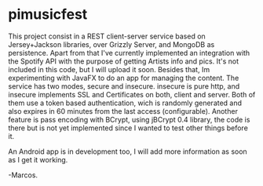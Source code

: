# pimusicfest
This project consist in a REST client-server service based on Jersey+Jackson libraries, over Grizzly Server, and MongoDB as persistence.
Apart from that I've currently implemented an integration with the Spotify API with the purpose of getting Artists info and pics.
It's not included in this code, but I will upload it soon.
Besides that, Im experimenting with JavaFX to do an app for managing the content.
The service has two modes, secure and insecure. insecure is pure http, and insecure implements SSL and Certificates on both, client and server.
Both of them use a token based authentication, wich is randomly generated and also expires in 60 minutes from the last access (configurable).
Another feature is pass encoding with BCrypt, using jBCrypt 0.4 library, the code is there but is not yet implemented since I wanted to test other things before it.

An Android app is in development too, I will add more information as soon as I get it working.

-Marcos.
